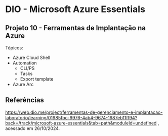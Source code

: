 # DIO - Microsoft Azure Essentials

## Projeto 10 - Ferramentas de Implantação na Azure

Tópicos:
- Azure Cloud Shell
- Automation
  * CLI/PS
  * Tasks
  * Export template
- Azure Arc


## Referências
https://web.dio.me/project/ferramentas-de-gerenciamento-e-implantacao-laboratorio/learning/01985fbc-9976-4ab4-9674-1987eb11ff94?back=/track/microsoft-azure-essentials&tab=path&moduleId=undefined
, acessado em 26/10/2024.
